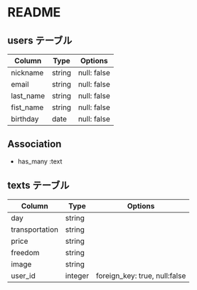 # README

## users テーブル

| Column            | Type    | Options        |
| ---------------   | ------- | -------------- |
| nickname          | string  | null: false    |
| email             | string  | null: false    |
| last_name         | string  | null: false    |
| fist_name         | string  | null: false    |
| birthday          | date    | null: false    |

## Association
- has_many :text


## texts テーブル

| Column          | Type       | Options             |
| -------------   | ---------- | --------------------|
| day             | string     |                     |
| transportation  | string     |                     |
| price           | string     |                     |
| freedom         | string     |                     |
| image           | string     |                     |
| user_id         | integer    | foreign_key: true, null:false|
